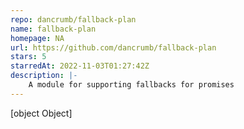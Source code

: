 ```yaml
---
repo: dancrumb/fallback-plan
name: fallback-plan
homepage: NA
url: https://github.com/dancrumb/fallback-plan
stars: 5
starredAt: 2022-11-03T01:27:42Z
description: |-
    A module for supporting fallbacks for promises
---
```


[object Object]
